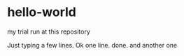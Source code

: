 # hello-world
my trial run at this repository

Just typing a few lines. Ok one line. done.
and another one
